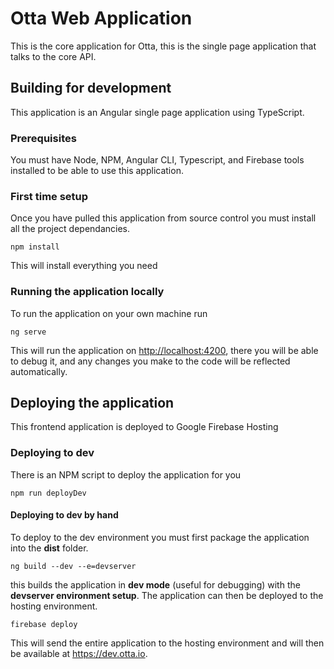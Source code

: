 # Otta Web Application

This is the core application for Otta, this is the single page application that talks to the core API.

## Building for development
This application is an Angular single page application using TypeScript.

### Prerequisites
You must have Node, NPM, Angular CLI, Typescript, and Firebase tools installed to be able to use this application.

### First time setup

Once you have pulled this application from source control you must install all the project dependancies.

```npm install```

This will install everything you need

### Running the application locally
To run the application on your own machine run

```ng serve```

This will run the application on <http://localhost:4200>, there you will be able to debug it, and any changes you make to the code will be reflected automatically.

## Deploying the application
This frontend application is deployed to Google Firebase Hosting

### Deploying to dev
There is an NPM script to deploy the application for you

```npm run deployDev```

#### Deploying to dev by hand
To deploy to the dev environment you must first package the application into the **dist** folder.

```ng build --dev --e=devserver```

this builds the application in **dev mode** (useful for debugging) with the **devserver environment setup**. The application can then be deployed to the hosting environment.

```firebase deploy```

This will send the entire application to the hosting environment and will then be available at <https://dev.otta.io>.
